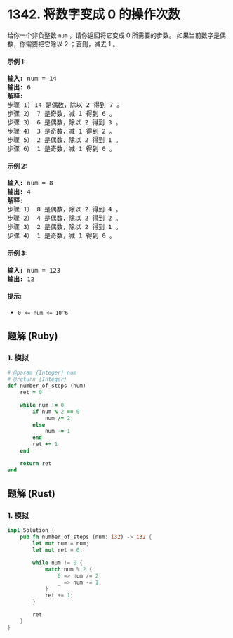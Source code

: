 # 1342. 将数字变成 0 的操作次数
给你一个非负整数 ```num``` ，请你返回将它变成 0 所需要的步数。 如果当前数字是偶数，你需要把它除以 2 ；否则，减去 1 。

#### 示例 1:
<pre>
<strong>输入:</strong> num = 14
<strong>输出:</strong> 6
<strong>解释:</strong>
步骤 1) 14 是偶数，除以 2 得到 7 。
步骤 2） 7 是奇数，减 1 得到 6 。
步骤 3） 6 是偶数，除以 2 得到 3 。
步骤 4） 3 是奇数，减 1 得到 2 。
步骤 5） 2 是偶数，除以 2 得到 1 。
步骤 6） 1 是奇数，减 1 得到 0 。
</pre>
  
#### 示例 2:
<pre>
<strong>输入:</strong> num = 8
<strong>输出:</strong> 4
<strong>解释:</strong>
步骤 1） 8 是偶数，除以 2 得到 4 。
步骤 2） 4 是偶数，除以 2 得到 2 。
步骤 3） 2 是偶数，除以 2 得到 1 。
步骤 4） 1 是奇数，减 1 得到 0 。
</pre>
  
#### 示例 3:
<pre>
<strong>输入:</strong> num = 123
<strong>输出:</strong> 12
</pre>

#### 提示:
* ```0 <= num <= 10^6```

## 题解 (Ruby)

### 1. 模拟
```Ruby
# @param {Integer} num
# @return {Integer}
def number_of_steps (num)
    ret = 0

    while num != 0
        if num % 2 == 0
            num /= 2
        else
            num -= 1
        end
        ret += 1
    end

    return ret
end
```

## 题解 (Rust)

### 1. 模拟
```Rust
impl Solution {
    pub fn number_of_steps (num: i32) -> i32 {
        let mut num = num;
        let mut ret = 0;

        while num != 0 {
            match num % 2 {
                0 => num /= 2,
                _ => num -= 1,
            }
            ret += 1;
        }

        ret
    }
}
```
